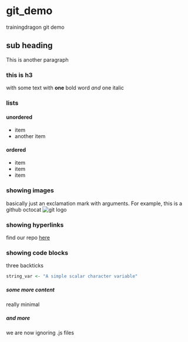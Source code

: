 # git_demo
trainingdragon git demo

## sub heading 
This is another paragraph

### this is h3 
with some text with **one** bold word *and* one italic

### lists
#### unordered
* item
* another item
#### ordered 
* item
* item
* item

### showing images
basically just an exclamation mark with arguments. For example, this is a github octocat
![git logo](https://i0.wp.com/www.molecularecologist.com/wp-content/uploads/2013/11/github-logo.jpg)

### showing hyperlinks
find our repo [here](https://github.com/graham1034/git_demo) 

### showing code blocks
three backticks
```R
string_var <- "A simple scalar character variable"
```

##### some more content 
really minimal

##### and more
we are now ignoring .js files 

